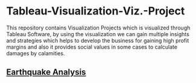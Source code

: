 # Tableau-Visualization-Viz.-Project
This repository contains Visualization Projects which is visualized through Tableau Software, by using the visualization we can gain multiple insights and strategies which helps to develop the business for gaining high profit margins and also it provides social values in some cases to calculate damages by calamities.
## [Earthquake Analysis](Earthquake%20Analysis)
